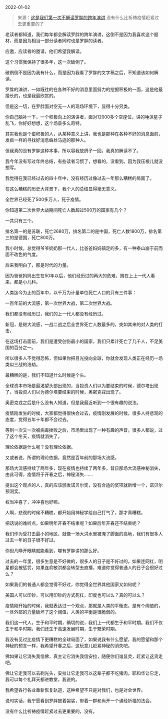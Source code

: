 2022-01-02

> 来源：[这是我们第一次不解读罗胖的跨年演讲](http://mp.weixin.qq.com/s?__biz=MzU3NDc5Nzc0NQ==&mid=2247511434&idx=1&sn=2976e0cfb60f7c86545120046a526aeb&chksm=fd2e0f54ca59864259d479d00f63c05d3478d4d912a9af2247466599c1e73232edfea452416b&scene=27#wechat_redirect)
> 没有什么比祈祷疫情赶紧过去更重要的了

老读者都知道，我们每年都会解读罗胖的跨年演讲，这倒不是因为我喜欢这个题材，而是因为相当一部分读者同时也是罗胖的读者。  

  

应邀，应读者的邀请，他们希望我解读。  

  

这个习惯我保持了很多年，这一次破例了。  

  

破例倒不是因为我有什么，而是因为我看了罗胖的文字稿之后，不知道该如何解读。  

  

罗胖的演讲，一如既往的在各种不好的消息里面努力的挖掘积极的一面，这是他最擅长的，也是我最欣赏的。  

  

但是这一切，在罗胖面对空无一人的现场环境下，显得十分另类。  

  

你自己脑补一下，一个积极向上的演讲者，面对12000多个空座位，讲的唾沫星子乱飞，你好好想想，这个场景多么奇特。

  

其实我也是个蛮积极的人，从某种意义上讲，我也是那种在各种不好的消息面前，发疯一样的寻找好消息蛛丝马迹的那种人。  

  

但我真的没有罗胖这种本事，所以容我放鸽子一回，我真的解读不了。

  

我今年没有写过年终总结，有些读者习惯了，想看的，没看到。因为我压根儿就没想写。

  

我觉得在我已经过去的四十年中，没有经历过像过去一年那么糟糕的局面了。  

  

在这么糟糕的历史大背景下，我个人的总结显得毫无意义。

  

全世界已经死了500多万人，死于疫情。  

  

你知道第二次世界大战期间死亡人数超过500万的国家有几个？

  

一共只有三个。

  

排名第一的是苏联，死亡2680万，排名第二的是中国，死亡人数1800万，排名第三的是德国，死亡800万。  

  

我小时候，总觉得爷爷奶奶那一代人，比爸爸妈妈镇定的多，有一种泰山崩于前而面不改色的气度。  

  

后来我明白了，那是时代的力量。  

  

因为爸爸妈妈出生在50年以后，他们经历过的再大的危难，搁在上上一代人看来，都是小儿科。  

  

人类迄今为止的百年中，以千万为计量单位死亡人口的只有三件事：  

  

一百年前的大流感，第一次世界大战，第二次世界大战。

  

我们都没有经历过，我们的上一代人都没有经历过。  

  

新冠，是继大流感，一战二战之后全世界死亡人数最多的，突如其来的对人类的打击。  

  

在这场打击面前，我们是遭受创伤最小的国家，我们只累计死亡了几千人，不足美国的百分之一。  

  

所以很多人不觉得恐怖，但如果你把目光投向全球，你就会发现人类正在经历一场类似三战的浩劫。  

  

最糟糕的是，我们不知道什么时候是个头。  

  

全球资本市场是最渴望头部出现的，当投资人们以为要结束的时候，德尔塔出现了，当投资人们以为德尔塔要结束的时候，奥密克戎出现了。

  

奥密克戎之后是什么没有人知道，但是我最近听到一个很有趣的说法。

  

疫情刚发生的时候，大家都觉得很快会过去，疫情刚发展的时候，很多人持悲观的态度，觉得五年十年都不会过去。  

  

等到一次又一次被病毒挫败之后，市场里出现了一种有趣的声音，很多人都说，过了这个冬天，疫情就消失了。  

  

理论依据是什么呢？没有理论依据。

  

又或者说，所谓的理论依据，竟然是百年前的那场大流感。

  

那场大流感持续了两年多，现在疫情也持续了两年多，昔日那场大流感神秘消失，由此可得，疫情将于开春之后，神秘消失.......

  

提出这个观点的人，真的应该颁发诺贝尔奖，没有合适的奖项就新增一个，诺贝尔预测奖。

  

权当冲喜了，冲冲喜也好嘛。  

  

人啊，悲观的时候不糟糕，都开始用神秘学给自己打气了，那才真糟糕。

  

把话说的难听点，如果明年开春不结束呢？如果后年开春还不结束呢？  

  

我们作为受打击最小的地区，就像一场大洪水里被淹了脚面的高地，我们有很多人过去一年的日子很不好过。

  

你但凡睁开眼睛就能看到，哪有罗胖讲的那么好。  

  

过去的一年里，很多生意是不好做的，很多人的日子是不好过的。如果连网红，明星都会被惩罚，如果连俞敏洪都会转型去直播，难道你觉得普通人的日子会很好过么？  

  

如果我们的普通人都会觉得不好过，你觉得全世界其他国家又如何呢？  

  

美国人可以印钞，可以用印钞的方式死扛，印度也可以么？真的可以么？  

  

疫情刚开始的时候，我就表达过一个观点，那就是人类的平衡态，是有个阈值的，一旦外部的力量破坏了这个阈值，人类的平衡是很脆弱的。  

  

我们这一代人，生于和平时期，确切的说，我们上一代都生于和平时期。我们不仅生于和平时期，我们还生于高速发展时期，生于繁荣时期。  

  

我没有见过比疫情下更糟糕的全球局面了，如果说我有什么愿望，我的愿望和那个神秘的预言一样，我希望开春之后，这玩意儿赶紧神秘的消失吧。  

  

佛如果让它消失我信佛，真主让它消失我信安拉，随便你们谁显灵，赶紧让这货走吧。

  

佛让它走我可以去剃光头，安拉让它走我可以这辈子都不吃猪肉，耶和华让它走，我可以每个礼拜天都进教堂，我说的。  

  

我希望各行各业重新恢复轨道，这种希望不只是对我们，也是对全世界。

  

说句实话，我宁愿看到罗胖披着袈裟，带着一群和尚开一个诵经祈福的法会。

  

没有什么比祈祷疫情赶紧过去更重要的，没有。

